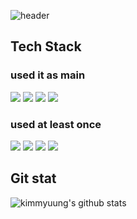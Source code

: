 

![header](https://capsule-render.vercel.app/api?type=waving&color=random&height=300&section=header&text=Kim-Myung-Ho&fontSize=90)


## Tech Stack

### used it as main

<img src="https://img.shields.io/badge/F7DF1E?style=for-the-badge&logo=JavaScript&logoColor=black"> 
<img src="https://img.shields.io/badge/6DB33F?style=for-the-badge&logo=Spring&logoColor=black">
<img src="https://img.shields.io/badge/4479A1?style=for-the-badge&logo=MySQL&logoColor=black">
<img src="https://img.shields.io/badge/7952B3?style=for-the-badge&logo=Bootstrap&logoColor=black">

### used at least once
<img src="https://img.shields.io/badge/FCC624?style=for-the-badge&logo=Linux&logoColor=black">
<img src="https://img.shields.io/badge/FF9900?style=for-the-badge&logo=Amazon EC2&logoColor=black">
<img src="https://img.shields.io/badge/0769AD?style=for-the-badge&logo=jQuery&logoColor=black">
<img src="https://img.shields.io/badge/6DB33F?style=for-the-badge&logo=Spring Security&logoColor=black">



## Git stat
![kimmyuung's github stats](https://github-readme-stats.vercel.app/api?username=kimmyuung&show_icons=true)


<!--
**kimmyuung/kimmyuung** is a ✨ _special_ ✨ repository because its `README.md` (this file) appears on your GitHub profile.

Here are some ideas to get you started:

- 🔭 I’m currently working on ...
- 🌱 I’m currently learning ...
- 👯 I’m looking to collaborate on ...
- 🤔 I’m looking for help with ...
- 💬 Ask me about ...
- 📫 How to reach me: ...
- 😄 Pronouns: ...
- ⚡ Fun fact: ...
-->
